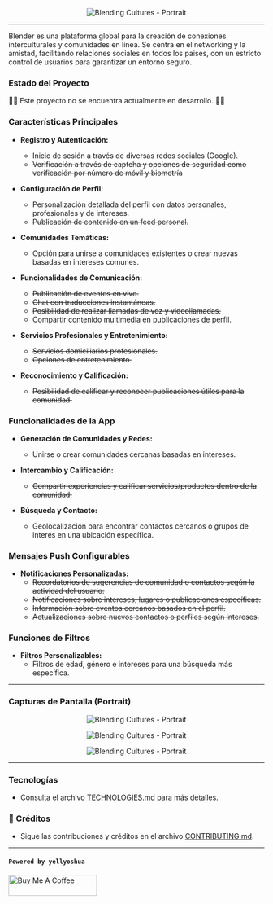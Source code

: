 <span align="center">

![Blending Cultures - Portrait](/app/assets/images/weblend_label.png)

</span>

---

Blender es una plataforma global para la creación de conexiones interculturales y comunidades en línea. Se centra en el networking y la amistad, facilitando relaciones sociales en todos los paises, con un estricto control de usuarios para garantizar un entorno seguro.

### Estado del Proyecto

🚧❌ Este proyecto no se encuentra actualmente en desarrollo. 🚧❌

### Características Principales

- **Registro y Autenticación:**
    - Inicio de sesión a través de diversas redes sociales (Google).
    - ~~Verificación a través de captcha y opciones de seguridad como verificación por número de móvil y biometría~~

- **Configuración de Perfil:**
    - Personalización detallada del perfil con datos personales, profesionales y de intereses.
    - ~~Publicación de contenido en un feed personal.~~

- **Comunidades Temáticas:**
    - Opción para unirse a comunidades existentes o crear nuevas basadas en intereses comunes.

- **Funcionalidades de Comunicación:**
    - ~~Publicación de eventos en vivo.~~
    - ~~Chat con traducciones instantáneas.~~
    - ~~Posibilidad de realizar llamadas de voz y videollamadas.~~
    - Compartir contenido multimedia en publicaciones de perfil.

- **Servicios Profesionales y Entretenimiento:**
    - ~~Servicios domiciliarios profesionales.~~
    - ~~Opciones de entretenimiento.~~

- **Reconocimiento y Calificación:**
    - ~~Posibilidad de calificar y reconocer publicaciones útiles para la comunidad.~~

### Funcionalidades de la App

- **Generación de Comunidades y Redes:**
    - Unirse o crear comunidades cercanas basadas en intereses.

- **Intercambio y Calificación:**
    - ~~Compartir experiencias y calificar servicios/productos dentro de la comunidad.~~

- **Búsqueda y Contacto:**
    - Geolocalización para encontrar contactos cercanos o grupos de interés en una ubicación específica.

### Mensajes Push Configurables

- **Notificaciones Personalizadas:**
    - ~~Recordatorios de sugerencias de comunidad o contactos según la actividad del usuario.~~
    - ~~Notificaciones sobre intereses, lugares o publicaciones específicas.~~
    - ~~Información sobre eventos cercanos basados en el perfil.~~
    - ~~Actualizaciones sobre nuevos contactos o perfiles según intereses.~~

### Funciones de Filtros

- **Filtros Personalizables:**
    - Filtros de edad, género e intereses para una búsqueda más específica.


---

### Capturas de Pantalla (Portrait)

<span align="center">

  ![Blending Cultures - Portrait](/client/public/images/screen_complete_profile.png)

</span>


<span align="center">

  ![Blending Cultures - Portrait](/client/public/images/screen_interests_select.png)

</span>

<span align="center">

  ![Blending Cultures - Portrait](/client/public/images/screen_photos_upload.png)

</span>


---

### Tecnologías

- Consulta el archivo [TECHNOLOGIES.md](/doc/TECHNOLOGIES.md) para más detalles.

### 📄 Créditos

- Sigue las contribuciones y créditos en el archivo [CONTRIBUTING.md](CONTRIBUTING.md).


---

#### `Powered by yellyoshua `

<a href="https://www.buymeacoffee.com/yellyoshua" target="_blank"><img src="https://cdn.buymeacoffee.com/buttons/v2/default-yellow.png" alt="Buy Me A Coffee" height="41" width="174" ></a>
